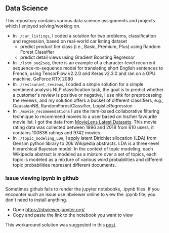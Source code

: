 ## Data Science
This repository contains various data science assignments and projects which I enjoyed solving/working on.
* In `./car_listings`, I coded a solution for two problems, classification and regression, based on real-world car listing dataset
  * predict product tier class (i.e., Basic, Premium, Plus) using Random Forest Classifier
  * predict detail views using Gradient Boosting Regressor
* In `./lstm_seq2seq`, there is an example of a character-level recurrent sequence-to-sequence model for translating short English sentences to French, using TensorFlow v2.2.0 and Keras v2.3.0 and ran on a GPU machine, GeForce RTX 2080
* In `./restaurant_reviews`, I coded a simple solution for a simple sentiment analysis NLP classification task, the goal is to predict whether a customer's review is positive or negative, I use nltk for preprocessing the reviews, and my solution offers a bucket of different classifiers, e.g., GaussianNB, RandomForestClassifier, LogisticRegression
* In `./movie_recommendations` I use the item-based collaborative filtering technique to recommend movies to a user based on his/her favourite movie list. I got the data from <a target="_blank" href="https://grouplens.org/datasets/movielens/">MovieLens Latest Datasets</a>. This movie rating data was collected between 1996 and 2018 from 610 users, it contains 100836 ratings and 9742 movies.
* In `./topic_modeling_LDA`, I apply latent Dirichlet allocation (LDA) from Gensim python library to 20k Wikipedia abstracts. LDA is a three-level hierarchical Bayesian model. In the context of topic modeling, each Wikipedia abstract is modeled as a mixture over a set of topics, each topic is modeled as a mixture of various word probabilities and different topic probabilities represent different documents. 

 


### Issue viewing ipynb in github

Sometimes github fails to render the jupyter notebooks, .ipynb files.
If you encounter such an issue use nbviewer online to view the .ipynb file, you don't need to install anything.

* Open https://nbviewer.jupyter.org/
* Copy and paste the link to the notebook you want to view


This workaround solution was suggested in this <a target="_blank" href="https://github.com/iurisegtovich/PyTherm-applied-thermodynamics/issues/11">post</a>.<br/>
